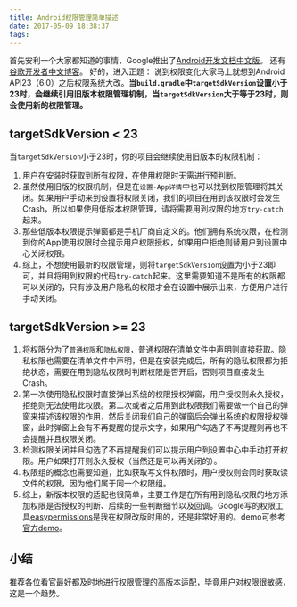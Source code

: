 ```yaml
---
title: Android权限管理简单描述
date: 2017-05-09 18:38:37
tags:
---
```

首先安利一个大家都知道的事情，Google推出了[Android开发文档中文版](https://developer.android.google.cn/index.html)。
还有[谷歌开发者中文博客](http://developers.googleblog.cn/)。
好的，进入正题：
说到权限变化大家马上就想到Android API23（6.0）之后权限系统大改。**当`build.gradle`中`targetSdkVersion`设置小于23时，会继续引用旧版本权限管理机制，当`targetSdkVersion`大于等于23时，则会使用新的权限管理。**

## targetSdkVersion < 23 ##
当`targetSdkVersion`小于23时，你的项目会继续使用旧版本的权限机制：
1. 用户在安装时获取到所有权限，在使用权限时无需进行预判断。
2. 虽然使用旧版的权限机制，但是在```设置-App详情```中也可以找到权限管理将其关闭。如果用户手动来到设置将权限关闭，我们的项目在用到该权限时会发生Crash，所以如果使用低版本权限管理，请将需要用到权限的地方`try-catch`起来。
3. 那些低版本权限提示弹窗都是手机厂商自定义的。他们拥有系统权限，在检测到你的App使用权限时会提示用户权限授权，如果用户拒绝则替用户到设置中心关闭权限。
4. 综上，不想使用最新的权限管理，则将`targetSdkVersion`设置为小于23即可，并且将用到权限的代码`try-catch`起来。这里需要知道不是所有的权限都可以关闭的，只有涉及用户隐私的权限才会在设置中展示出来，方便用户进行手动关闭。

## targetSdkVersion >= 23 ##

1. 将权限分为了`普通权限`和`隐私权限`，普通权限在清单文件中声明则直接获取。隐私权限也需要在清单文件中声明，但是在安装完成后，所有的隐私权限都为拒绝状态，需要在用到隐私权限时判断权限是否开启，否则项目直接发生Crash。
2. 第一次使用隐私权限时直接弹出系统的权限授权弹窗，用户授权则永久授权，拒绝则无法使用此权限。第二次或者之后用到此权限我们需要做一个自己的弹窗来描述该权限的作用，然后关闭我们自己的弹窗后会弹出系统的权限授权弹窗，此时弹窗上会有不再提醒的提示文字，如果用户勾选了不再提醒则再也不会提醒并且权限关闭。
3. 检测权限关闭并且勾选了不再提醒我们可以提示用户到设置中心中手动打开权限。用户如果打开则永久授权（当然还是可以再关闭的）。
4. 权限组的概念也需要知道，比如获取写文件权限时，用户授权则会同时获取读文件的权限，因为他们属于同一个权限组。
5. 综上，新版本权限的适配也很简单，主要工作是在所有用到隐私权限的地方添加权限是否授权的判断、后续的一些判断细节以及回调。Google写的权限工具[easypermissions](https://github.com/googlesamples/easypermissions)是我在权限改版时用的，还是非常好用的。demo可参考[官方demo](https://github.com/googlesamples/easypermissions)。


## 小结 ##
推荐各位看官最好都及时地进行权限管理的高版本适配，毕竟用户对权限很敏感，这是一个趋势。